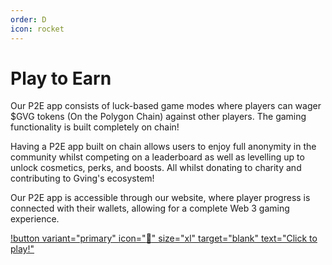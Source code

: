 ```yaml
---
order: D
icon: rocket
---
```

# Play to Earn

Our P2E app consists of luck-based game modes where players can wager $GVG tokens (On the Polygon Chain) against other players. The gaming functionality is built completely on chain!

Having a P2E app built on chain allows users to enjoy full anonymity in the community whilst competing on a leaderboard as well as levelling up to unlock cosmetics, perks, and boosts. All whilst donating to charity and contributing to Gving's ecosystem!

Our P2E app is accessible through our website, where player progress is connected with their wallets, allowing for a complete Web 3 gaming experience.

[!button variant="primary" icon=":rocket:" size="xl" target="blank" text="Click to play!"](https://app.gving.com)